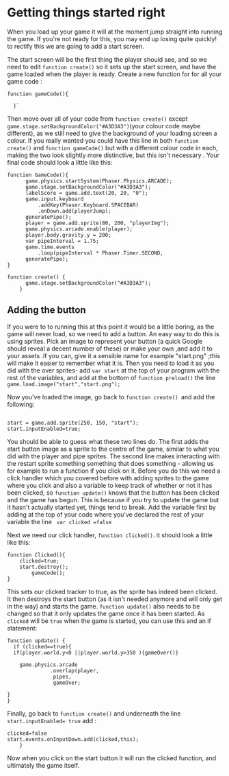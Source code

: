 Getting things started right
============================
When you load up your game it will at the moment jump straight into running the game. If you're not ready for this, you may end up losing quite quickly! to rectify this we are going to add a start screen.

The start screen will be the first thing the player should see, and so we need to edit `function create()` so it sets up the start screen, and have the game loaded when the player is ready. Create a new function for for all your game code :
```
function gameCode(){

  }`
```
Then move over all of your code from `function create()` except `game.stage.setBackgroundColor("#A3D3A3")`(your colour code maybe different), as we still need to give the background of your loading screen a colour. If you really wanted you could have this line in both  `function create()` and `function gameCode()` but with a different colour code in each, making the two look slightly more distinctive, but this isn't necessary . Your final code should look a little like this:
```
function GameCode(){
      game.physics.startSystem(Phaser.Physics.ARCADE);
      game.stage.setBackgroundColor("#A3D3A3");
      labelScore = game.add.text(20, 20, "0");
      game.input.keyboard
          .addKey(Phaser.Keyboard.SPACEBAR)
          .onDown.add(playerJump);
      generatePipe();
      player = game.add.sprite(80, 200, "playerImg");
      game.physics.arcade.enable(player);
      player.body.gravity.y = 200;
      var pipeInterval = 1.75;
      game.time.events
          .loop(pipeInterval * Phaser.Timer.SECOND,
      generatePipe);
}

function create() {
      game.stage.setBackgroundColor("#A3D3A3");
    }
```
Adding the button
---------------
If you were to to running this at this point it would be a little boring, as the game will never load, so we need to add a button. An easy way to do this is using sprites. Pick an image to represent your button (a quick Google should reveal a decent number of these) or make your own ,and add it to your assets .If you can, give it a sensible name for example "start.png" ;this will make it easier to remember what it is. Then you need to load it as you did with the over sprites- add `var start` at the top of your program with the rest of the variables, and add at the bottom of `function preload()` the line `game.load.image("start","start.png");`

Now you've loaded the image, go back to `function create() `and add the following:
```

start = game.add.sprite(250, 150, "start");
start.inputEnabled=true;
```
You should be able to guess what these two lines do. The first adds the start button image as a sprite to the centre of the game, similar to what you did with the player and pipe sprites. The second line makes interacting with the restart sprite something something that does something - allowing us for example to run a function if you click on it. Before you do this we need a click handler which you covered before with adding sprites to the game where you click and also a variable to keep track of whether or not it has been clicked, so `function update()` knows that the button has been clicked and the game has begun. This is because if you try to update the game but it hasn't actually started yet, things tend to break. Add the variable first by adding at the top of your code where you've declared the rest of your variable the line ` var clicked =false`

Next we need our click handler, `function clicked()`. it should look a little like this:
```
function Clicked(){
    clicked=true;
    start.destroy();
        gameCode();
}
```
This sets our clicked tracker to true, as the sprite has indeed been clicked. It then destroys the start button (as it isn't needed anymore and will only get in the way) and starts the game. `function update()` also needs to be changed so that it only updates the game once it has been started. As `clicked` will be `true` when the game is started, you can use this and an if statement:
```
function update() {
  if (clicked==true){
  if(player.world.y<0 ||player.world.y>350 ){gameOver()}

    game.physics.arcade
              .overlap(player,
               pipes,
               gameOver;

}
}
```
Finally, go back to `function create()` and underneath the line  `start.inputEnabled= true` add :
```
clicked=false
start.events.onInputDown.add(clicked,this);
    }
```
Now when you click on the start button it will run the clicked function, and ultimately the game itself.
